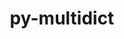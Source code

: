 ---
title: "py-multidict"
layout: cache
categories: [package, develop-2024-12-08]
meta: {"versions": ["6.1.0"], "compilers": ["gcc@=11.4.0", "gcc@=13.2.0", "gcc@=9.4.0", "oneapi@=2024.2.1"], "oss": ["ubuntu20.04", "ubuntu22.04", "ubuntu24.04"], "platforms": ["linux"], "targets": ["aarch64", "neoverse_v1", "ppc64le", "x86_64_v3"], "stacks": ["e4s", "e4s-neoverse_v1", "e4s-oneapi", "e4s-power", "ml-linux-aarch64-cpu", "ml-linux-aarch64-cuda", "ml-linux-x86_64-cpu", "ml-linux-x86_64-cuda", "root"], "num_specs": 10, "num_specs_by_stack": {"e4s-power": 1, "root": 10, "e4s-neoverse_v1": 2, "e4s": 2, "e4s-oneapi": 1, "ml-linux-aarch64-cpu": 2, "ml-linux-aarch64-cuda": 2, "ml-linux-x86_64-cuda": 2, "ml-linux-x86_64-cpu": 2}}
spec_details: [{"hash": "r75gdxndtk53slucebwnkcmihamyepx6", "compiler": "gcc@=9.4.0", "versions": ["6.1.0"], "os": "ubuntu20.04", "platform": "linux", "target": "ppc64le", "variants": ["build_system=python_pip"], "stacks": ["e4s-power", "root"], "size": "-", "tarball": "https://binaries.spack.io/develop-2024-12-08/build_cache/linux-ubuntu20.04-ppc64le/gcc-9.4.0/py-multidict-6.1.0/linux-ubuntu20.04-ppc64le-gcc-9.4.0-py-multidict-6.1.0-r75gdxndtk53slucebwnkcmihamyepx6.spack"}, {"hash": "bxixqdbobudeduip5oc6s3jvz2pcvjrw", "compiler": "gcc@=11.4.0", "versions": ["6.1.0"], "os": "ubuntu22.04", "platform": "linux", "target": "neoverse_v1", "variants": ["build_system=python_pip"], "stacks": ["root", "e4s-neoverse_v1"], "size": "-", "tarball": "https://binaries.spack.io/develop-2024-12-08/build_cache/linux-ubuntu22.04-neoverse_v1/gcc-11.4.0/py-multidict-6.1.0/linux-ubuntu22.04-neoverse_v1-gcc-11.4.0-py-multidict-6.1.0-bxixqdbobudeduip5oc6s3jvz2pcvjrw.spack"}, {"hash": "vrbgx57ffjkdl7uvgqva32zfixerf6lb", "compiler": "gcc@=11.4.0", "versions": ["6.1.0"], "os": "ubuntu22.04", "platform": "linux", "target": "neoverse_v1", "variants": ["build_system=python_pip"], "stacks": ["root", "e4s-neoverse_v1"], "size": "-", "tarball": "https://binaries.spack.io/develop-2024-12-08/build_cache/linux-ubuntu22.04-neoverse_v1/gcc-11.4.0/py-multidict-6.1.0/linux-ubuntu22.04-neoverse_v1-gcc-11.4.0-py-multidict-6.1.0-vrbgx57ffjkdl7uvgqva32zfixerf6lb.spack"}, {"hash": "nkr5nvaepphjh2x6vwy4teofrg7cfjfc", "compiler": "gcc@=11.4.0", "versions": ["6.1.0"], "os": "ubuntu22.04", "platform": "linux", "target": "x86_64_v3", "variants": ["build_system=python_pip"], "stacks": ["root", "e4s"], "size": "-", "tarball": "https://binaries.spack.io/develop-2024-12-08/build_cache/linux-ubuntu22.04-x86_64_v3/gcc-11.4.0/py-multidict-6.1.0/linux-ubuntu22.04-x86_64_v3-gcc-11.4.0-py-multidict-6.1.0-nkr5nvaepphjh2x6vwy4teofrg7cfjfc.spack"}, {"hash": "a33o4kx4lz5bbmqv7grjuzi4bapeevby", "compiler": "gcc@=11.4.0", "versions": ["6.1.0"], "os": "ubuntu22.04", "platform": "linux", "target": "x86_64_v3", "variants": ["build_system=python_pip"], "stacks": ["root", "e4s"], "size": "-", "tarball": "https://binaries.spack.io/develop-2024-12-08/build_cache/linux-ubuntu22.04-x86_64_v3/gcc-11.4.0/py-multidict-6.1.0/linux-ubuntu22.04-x86_64_v3-gcc-11.4.0-py-multidict-6.1.0-a33o4kx4lz5bbmqv7grjuzi4bapeevby.spack"}, {"hash": "xf76u2jtcux7qaykara5ed4opjb427am", "compiler": "oneapi@=2024.2.1", "versions": ["6.1.0"], "os": "ubuntu22.04", "platform": "linux", "target": "x86_64_v3", "variants": ["build_system=python_pip"], "stacks": ["root", "e4s-oneapi"], "size": "-", "tarball": "https://binaries.spack.io/develop-2024-12-08/build_cache/linux-ubuntu22.04-x86_64_v3/oneapi-2024.2.1/py-multidict-6.1.0/linux-ubuntu22.04-x86_64_v3-oneapi-2024.2.1-py-multidict-6.1.0-xf76u2jtcux7qaykara5ed4opjb427am.spack"}, {"hash": "lj23qpxlgmrdjus5cvgp6ae2ngjzrpn6", "compiler": "gcc@=13.2.0", "versions": ["6.1.0"], "os": "ubuntu24.04", "platform": "linux", "target": "aarch64", "variants": ["build_system=python_pip"], "stacks": ["ml-linux-aarch64-cpu", "root", "ml-linux-aarch64-cuda"], "size": "-", "tarball": "https://binaries.spack.io/develop-2024-12-08/build_cache/linux-ubuntu24.04-aarch64/gcc-13.2.0/py-multidict-6.1.0/linux-ubuntu24.04-aarch64-gcc-13.2.0-py-multidict-6.1.0-lj23qpxlgmrdjus5cvgp6ae2ngjzrpn6.spack"}, {"hash": "d4bbw4y7eaki4nq54hian36gaskilq3f", "compiler": "gcc@=13.2.0", "versions": ["6.1.0"], "os": "ubuntu24.04", "platform": "linux", "target": "aarch64", "variants": ["build_system=python_pip"], "stacks": ["ml-linux-aarch64-cpu", "root", "ml-linux-aarch64-cuda"], "size": "-", "tarball": "https://binaries.spack.io/develop-2024-12-08/build_cache/linux-ubuntu24.04-aarch64/gcc-13.2.0/py-multidict-6.1.0/linux-ubuntu24.04-aarch64-gcc-13.2.0-py-multidict-6.1.0-d4bbw4y7eaki4nq54hian36gaskilq3f.spack"}, {"hash": "fr3l457tiyqdmwtlbom6ernvcszve74m", "compiler": "gcc@=13.2.0", "versions": ["6.1.0"], "os": "ubuntu24.04", "platform": "linux", "target": "x86_64_v3", "variants": ["build_system=python_pip"], "stacks": ["root", "ml-linux-x86_64-cuda", "ml-linux-x86_64-cpu"], "size": "-", "tarball": "https://binaries.spack.io/develop-2024-12-08/build_cache/linux-ubuntu24.04-x86_64_v3/gcc-13.2.0/py-multidict-6.1.0/linux-ubuntu24.04-x86_64_v3-gcc-13.2.0-py-multidict-6.1.0-fr3l457tiyqdmwtlbom6ernvcszve74m.spack"}, {"hash": "csj7pwjabheaeg76diml7bsmnuevm7pu", "compiler": "gcc@=13.2.0", "versions": ["6.1.0"], "os": "ubuntu24.04", "platform": "linux", "target": "x86_64_v3", "variants": ["build_system=python_pip"], "stacks": ["root", "ml-linux-x86_64-cuda", "ml-linux-x86_64-cpu"], "size": "-", "tarball": "https://binaries.spack.io/develop-2024-12-08/build_cache/linux-ubuntu24.04-x86_64_v3/gcc-13.2.0/py-multidict-6.1.0/linux-ubuntu24.04-x86_64_v3-gcc-13.2.0-py-multidict-6.1.0-csj7pwjabheaeg76diml7bsmnuevm7pu.spack"}]
---